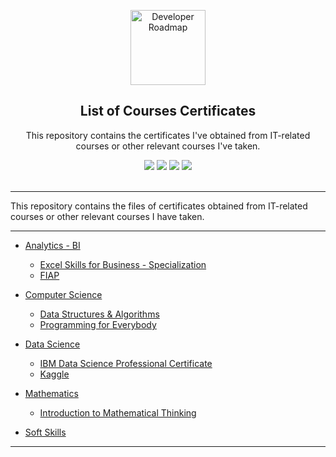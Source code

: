 <p align="center">
  <a href="https://github.com/marcoshsq/Marcos_Henrique_Portfolio">
    <img src="https://www.freeiconspng.com/uploads/market-research-icon-16.png" alt="Developer Roadmap" width="120" height="120">
  </a>
</p>
  <h2 align="center">List of Courses Certificates</h2>
  <p align="center">This repository contains the certificates I've obtained from IT-related courses or other relevant courses I've taken.</p>
 <div align="center"> 
  <a href="https://twitter.com/marcoshsq" target="_blank"><img src="https://img.shields.io/badge/Twitter-1DA1F2?style=for-the-badge&logo=twitter&logoColor=white" target="_blank"></a>
  <a href="https://www.linkedin.com/in/marcoshsq/" target="_blank"><img src="https://img.shields.io/badge/-LinkedIn-%230077B5?style=for-the-badge&logo=linkedin&logoColor=white" target="_blank"></a> 
  <a href="https://medium.com/@marcoshsq" target="_blank"><img src="https://img.shields.io/badge/Medium-12100E?style=for-the-badge&logo=medium&logoColor=white" target="_blank"></a> 
  <a href="https://www.kaggle.com/marcoshsq" target="_blank"><img src="https://img.shields.io/badge/Kaggle-20BEFF?style=for-the-badge&logo=Kaggle&logoColor=white" target="_blank"></a>
</div>
<br>

---

This repository contains the files of certificates obtained from IT-related courses or other relevant courses I have taken.

---

- [Analytics - BI](https://github.com/marcoshsq/Course_Certificates/tree/main/Analytics%20-%20BI)
  
  + [Excel Skills for Business - Specialization](https://github.com/marcoshsq/Courses_Certificates/tree/main/Analytics%20-%20BI/Excel%20skills%20for%20business%20-%20Specialization)
  + [FIAP](https://github.com/marcoshsq/Courses_Certificates/tree/main/Analytics%20-%20BI/FIAP)

- [Computer Science](https://github.com/marcoshsq/Course_Certificates/tree/main/Computer%20Science)

  + [Data Structures & Algorithms](https://github.com/marcoshsq/Courses_Certificates/tree/main/Computer%20Science/Data%20Structures%20%26%20Algorithms)
  + [Programming for Everybody](https://github.com/marcoshsq/Courses_Certificates/tree/main/Computer%20Science/Programming%20for%20Everybody)

- [Data Science](https://github.com/marcoshsq/Course_Certificates/tree/main/Data%20Science)

  + [IBM Data Science Professional Certificate](https://github.com/marcoshsq/Courses_Certificates/tree/main/Data%20Science/IBM%20Data%20Science%20(Professional%20Certificate))
  + [Kaggle](https://github.com/marcoshsq/Courses_Certificates/tree/main/Data%20Science/Kaggle)

- [Mathematics](https://github.com/marcoshsq/Course_Certificates/tree/main/Mathematics)

  + [Introduction to Mathematical Thinking](https://github.com/marcoshsq/Courses_Certificates/tree/main/Mathematics/Intro%20to%20Mathematical%20Thinking)

- [Soft Skills](https://github.com/marcoshsq/Courses_Certificates/tree/main/Soft%20Skills%20%26%20Personal%20Development)

---

